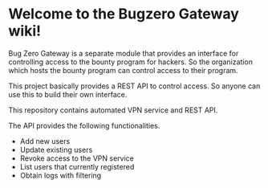 # Welcome to the Bugzero Gateway wiki!

Bug Zero Gateway is a separate module that provides an interface for controlling access to the bounty program for hackers. So the organization which hosts the bounty program can control access to their program.

This project basically provides a REST API to control access. So anyone can use this to build their own interface.

This repository contains automated VPN service and REST API.

The API provides the following functionalities.

* Add new users
* Update existing users
* Revoke access to the VPN service
* List users that currently registered
* Obtain logs with filtering